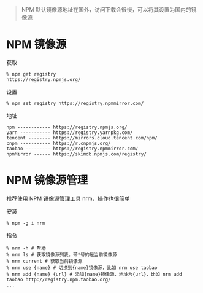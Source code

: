 > NPM 默认镜像源地址在国外，访问下载会很慢，可以将其设置为国内的镜像源

# NPM 镜像源

获取
```
% npm get registry
https://registry.npmjs.org/
```

设置
```
% npm set registry https://registry.npmmirror.com/
```

地址
```
npm ------------ https://registry.npmjs.org/
yarn ----------- https://registry.yarnpkg.com/
tencent -------- https://mirrors.cloud.tencent.com/npm/
cnpm ----------- https://r.cnpmjs.org/
taobao --------- https://registry.npmmirror.com/
npmMirror ------ https://skimdb.npmjs.com/registry/
```

# NPM 镜像源管理

推荐使用 NPM 镜像源管理工具 nrm，操作也很简单

安装
```
% npm -g i nrm
```

指令
```
% nrm -h # 帮助
% nrm ls # 获取镜像源列表，带*号的是当前镜像源
% nrm current # 获取当前镜像源
% nrm use {name} # 切换到{name}镜像源，比如 nrm use taobao
% nrm add {name} {url} # 添加{name}镜像源，地址为{url}，比如 nrm add taobao http://registry.npm.taobao.org/
...
```

